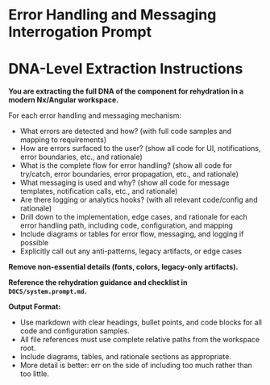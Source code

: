 
# Error Handling and Messaging Interrogation Prompt


# DNA-Level Extraction Instructions

**You are extracting the full DNA of the component for rehydration in a modern Nx/Angular workspace.**


For each error handling and messaging mechanism:
- What errors are detected and how? (with full code samples and mapping to requirements)
- How are errors surfaced to the user? (show all code for UI, notifications, error boundaries, etc., and rationale)
- What is the complete flow for error handling? (show all code for try/catch, error boundaries, error propagation, etc., and rationale)
- What messaging is used and why? (show all code for message templates, notification calls, etc., and rationale)
- Are there logging or analytics hooks? (with all relevant code/config and rationale)
- Drill down to the implementation, edge cases, and rationale for each error handling path, including code, configuration, and mapping
- Include diagrams or tables for error flow, messaging, and logging if possible
- Explicitly call out any anti-patterns, legacy artifacts, or edge cases

**Remove non-essential details (fonts, colors, legacy-only artifacts).**

**Reference the rehydration guidance and checklist in `DOCS/system.prompt.md`.**

**Output Format:**
- Use markdown with clear headings, bullet points, and code blocks for all code and configuration samples.
- All file references must use complete relative paths from the workspace root.
- Include diagrams, tables, and rationale sections as appropriate.
- More detail is better: err on the side of including too much rather than too little.
